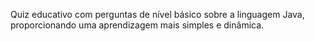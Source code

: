 Quiz educativo com perguntas de nível básico sobre a linguagem Java, proporcionando uma aprendizagem mais simples e dinâmica.
